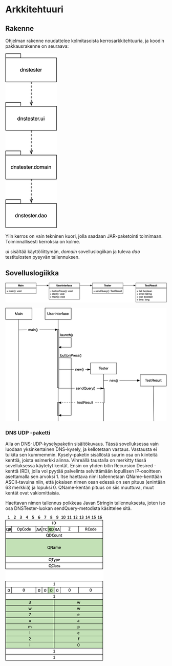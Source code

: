 # Arkkitehtuuri

## Rakenne

Ohjelman rakenne noudattelee kolmitasoista kerrosarkkitehtuuria, ja koodin pakkausrakenne on seuraava:

![Paketointi](https://github.com/riihikallio/ohte/blob/master/Dokumentaatio/paketointi.png)

Ylin kerros on vain tekninen kuori, jolla saadaan JAR-paketointi toimimaan. Toiminnallisesti kerroksia on kolme.

_ui_ sisältää käyttöliittymän, _domain_ sovelluslogiikan ja tuleva _dao_ testitulosten pysyvän tallennuksen.

## Sovelluslogiikka

![Luokat](https://github.com/riihikallio/ohte/blob/master/Dokumentaatio/luokat.png)

![Sekvenssi](https://github.com/riihikallio/ohte/blob/master/Dokumentaatio/sekvenssi.png)

### DNS UDP -paketti

Alla on DNS-UDP-kyselypaketin sisältökuvaus. Tässä sovelluksessa vain luodaan yksinkertainen DNS-kysely, ja kellotetaan vastaus. Vastausta ei tulkita sen kummemmin. Kysely-paketin sisällöstä suurin osa on kiinteitä kenttiä, joista esimerkki alinna. Vihreällä taustalla on merkitty tässä sovelluksessa käytetyt kentät. Ensin on yhden bitin Recursion Desired -kenttä (RD), jolla voi pyytää palvelinta selvittämään lopullisen IP-osoitteen asettamalla sen arvoksi 1. Itse haettava nimi tallennetaan QName-kenttään ASCII-tavuina niin, että jokaisen nimen osan edessä on sen pituus (enintään 63 merkkiä) ja lopuksi 0. QName-kentän pituus on siis muuttuva, muut kentät ovat vakiomittaisia.

Haettavan nimen tallennus poikkeaa Javan Stringin tallennuksesta, joten iso osa DNSTester-luokan sendQuery-metodista käsittelee sitä.

![Paketti](https://github.com/riihikallio/ohte/blob/master/Dokumentaatio/paketti.png)
